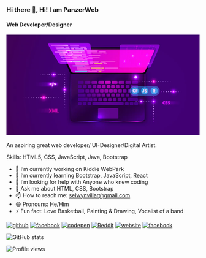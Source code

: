 ### Hi there 👋, Hi! I am PanzerWeb
#### Web Developer/Designer
![Web Developer/Designer](https://github.com/panzerweb/panzerweb/blob/main/web-development-coding-programming-futuristic-banner-computer-code-laptop_3482-5582.webp)

An aspiring great web developer/ UI-Designer/Digital Artist. 

Skills: HTML5, CSS, JavaScript, Java, Bootstrap

- 🔭 I’m currently working on Kiddie WebPark 
- 🌱 I’m currently learning Bootstrap, JavaScript, React 
- 🤔 I’m looking for help with Anyone who knew coding 
- 💬 Ask me about HTML, CSS, Bootstrap 
- 📫 How to reach me: selwynvillar@gmail.com 
- 😄 Pronouns: He/Him 
- ⚡ Fun fact: Love Basketball, Painting & Drawing, Vocalist of a band 


[<img src='https://cdn.jsdelivr.net/npm/simple-icons@3.0.1/icons/github.svg' alt='github' height='40'>](https://github.com/panzerweb)  [<img src='https://cdn.jsdelivr.net/npm/simple-icons@3.0.1/icons/facebook.svg' alt='facebook' height='40'>](https://www.facebook.com/@Helcurt.12345)  [<img src='https://cdn.jsdelivr.net/npm/simple-icons@3.0.1/icons/codepen.svg' alt='codepen' height='40'>](https://codepen.io/@skiecode)  [<img src='https://cdn.jsdelivr.net/npm/simple-icons@3.0.1/icons/reddit.svg' alt='Reddit' height='40'>](https://www.reddit.com/user/SCGamesik04)  [<img src='https://cdn.jsdelivr.net/npm/simple-icons@3.0.1/icons/icloud.svg' alt='website' height='40'>](https://selwynvillar.wixsite.com/aurumdawnesports)  [<img src='https://cdn.jsdelivr.net/npm/simple-icons@3.0.1/icons/facebook.svg' alt='facebook' height='40'>](https://www.facebook.com/Helcurt.12345)  

![GitHub stats](https://github-readme-stats.vercel.app/api?username=panzerweb&show_icons=true)  

![Profile views](https://gpvc.arturio.dev/panzerweb)  
